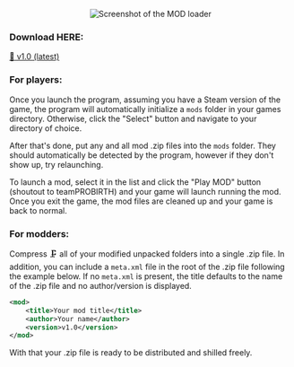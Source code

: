 <p align="center"> 
    <img src="http://i.imgur.com/PLRap24.png" alt="Screenshot of the MOD loader">
</p>

### Download HERE:
[🍉 v1.0 (latest)](https://github.com/portal-chan/EndModLoader/releases/download/v1.0/EndModLoader.exe)

### For players:
Once you launch the program, assuming you have a Steam version of the game, the program will
automatically initialize a `mods` folder in your games directory. Otherwise, click the "Select"
button and navigate to your directory of choice.

After that's done, put any and all mod .zip files into the `mods` folder. They should automatically
be detected by the program, however if they don't show up, try relaunching.

To launch a mod, select it in the list and click the "Play MOD" button (shoutout to teamPROBIRTH)
and your game will launch running the mod. Once you exit the game, the mod files are cleaned up and
your game is back to normal.

### For modders:
Compress 🗜️ all of your modified unpacked folders into a single .zip file.
In addition, you can include a `meta.xml` file in the root of the .zip file following the example below.
If no `meta.xml` is present, the title defaults to the name of the .zip file and no author/version is displayed.
```xml
<mod>
    <title>Your mod title</title>
    <author>Your name</author>
    <version>v1.0</version>
</mod>
```

With that your .zip file is ready to be distributed and shilled freely.
